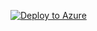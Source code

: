 [![Deploy to Azure](http://azuredeploy.net/deploybutton.png)](https://portal.azure.com/#create/Microsoft.Template/uri/https%3A%2F%2Fraw.githubusercontent.com%2Fkarataliu%2Fazure-template-jenkins-agent-node%2Fmaster%2Fazuredeploy.json)
